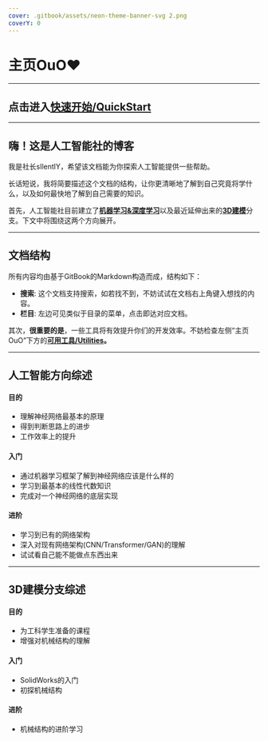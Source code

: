 ```yaml
---
cover: .gitbook/assets/neon-theme-banner-svg 2.png
coverY: 0
---
```


# 主页OuO❤️

***

## 点击进入[快速开始/QuickStart](qian-qing/kuai-su-di-da.md)

***

## 嗨！这是人工智能社的博客

我是社长sIlentlY，希望该文档能为你探索人工智能提供一些帮助。

长话短说，我将简要描述这个文档的结构，让你更清晰地了解到自己究竟将学什么，以及如何最快地了解到自己需要的知识。

首先，人工智能社目前建立了[**机器学习&深度学习**](broken-reference)以及最近延伸出来的[**3D建模**](broken-reference)分支。下文中将围绕这两个方向展开。

***

## 文档结构

所有内容均由基于GitBook的Markdown构造而成，结构如下：

* **搜索**: 这个文档支持搜索，如若找不到，不妨试试在文档右上角键入想找的内容。
* **栏目**: 左边可见类似于目录的菜单，点击即达对应文档。

其次，**很重要的是**，一些工具将有效提升你们的开发效率。不妨检查左侧“主页OuO”下方的[**可用工具/Utilities**](qian-qing/shi-yong-gong-ju-utilities.md)**。**

***

## 人工智能方向综述

#### 目的

* 理解神经网络最基本的原理
* 得到判断思路上的进步
* 工作效率上的提升

#### 入门

* 通过机器学习框架了解到神经网络应该是什么样的
* 学习到最基本的线性代数知识
* 完成对一个神经网络的底层实现

#### 进阶

* 学习到已有的网络架构
* 深入对现有网络架构(CNN/Transformer/GAN)的理解
* 试试看自己能不能做点东西出来

***

## 3D建模分支综述

#### 目的

* 为工科学生准备的课程
* 增强对机械结构的理解

#### 入门

* SolidWorks的入门
* 初探机械结构

#### 进阶

* 机械结构的进阶学习
